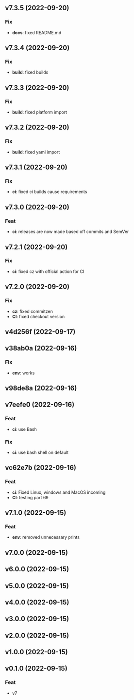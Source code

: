 ## v7.3.5 (2022-09-20)

### Fix

- **docs**: fixed README.md

## v7.3.4 (2022-09-20)

### Fix

- **build**: fixed builds

## v7.3.3 (2022-09-20)

### Fix

- **build**: fixed platform import

## v7.3.2 (2022-09-20)

### Fix

- **build**: fixed yaml import

## v7.3.1 (2022-09-20)

### Fix

- **ci**: fixed ci builds cause requirements

## v7.3.0 (2022-09-20)

### Feat

- **ci**: releases are now made based off commits and SemVer

## v7.2.1 (2022-09-20)

### Fix

- **ci**: fixed cz with official action for CI

## v7.2.0 (2022-09-20)

### Fix

- **cz**: fixed commitzen
- **CI**: fixed checkout version

## v4d256f (2022-09-17)

## v38ab0a (2022-09-16)

### Fix

- **env**: works

## v98de8a (2022-09-16)

## v7eefe0 (2022-09-16)

### Feat

- **ci**: use Bash

### Fix

- **ci**: use bash shell on default

## vc62e7b (2022-09-16)

### Feat

- **ci**: Fixed Linux, windows and MacOS incoming
- **CI**: testing part 69

## v7.1.0 (2022-09-15)

### Feat

- **env**: removed unnecessary prints

## v7.0.0 (2022-09-15)

## v6.0.0 (2022-09-15)

## v5.0.0 (2022-09-15)

## v4.0.0 (2022-09-15)

## v3.0.0 (2022-09-15)

## v2.0.0 (2022-09-15)

## v1.0.0 (2022-09-15)

## v0.1.0 (2022-09-15)

### Feat

- v7
